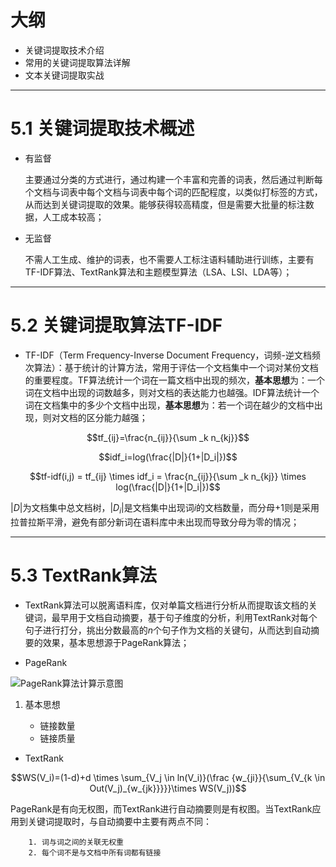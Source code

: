 # 大纲

- 关键词提取技术介绍
- 常用的关键词提取算法详解
- 文本关键词提取实战

---

# 5.1 关键词提取技术概述

- 有监督

	主要通过分类的方式进行，通过构建一个丰富和完善的词表，然后通过判断每个文档与词表中每个文档与词表中每个词的匹配程度，以类似打标签的方式，从而达到关键词提取的效果。能够获得较高精度，但是需要大批量的标注数据，人工成本较高；

- 无监督

	不需人工生成、维护的词表，也不需要人工标注语料辅助进行训练，主要有TF-IDF算法、TextRank算法和主题模型算法（LSA、LSI、LDA等）；

---

# 5.2 关键词提取算法TF-IDF

- TF-IDF（Term Frequency-Inverse Document Frequency，词频-逆文档频次算法）：基于统计的计算方法，常用于评估一个文档集中一个词对某份文档的重要程度。TF算法统计一个词在一篇文档中出现的频次，**基本思想**为：一个词在文档中出现的词数越多，则对文档的表达能力也越强。IDF算法统计一个词在文档集中的多少个文档中出现，**基本思想**为：若一个词在越少的文档中出现，则对文档的区分能力越强；

$$tf_{ij}=\frac{n_{ij}}{\sum _k n_{kj}}$$ 

$$idf_i=log(\frac{|D|}{1+|D_i|})$$

$$tf-idf(i,j) = tf_{ij} \times idf_i = \frac{n_{ij}}{\sum _k n_{kj}} \times log(\frac{|D|}{1+|D_i|})$$

$|D|$为文档集中总文档树，$|D_i|$是文档集中出现词$i$的文档数量，而分母$+1$则是采用拉普拉斯平滑，避免有部分新词在语料库中未出现而导致分母为零的情况；

---

# 5.3 TextRank算法

- TextRank算法可以脱离语料库，仅对单篇文档进行分析从而提取该文档的关键词，最早用于文档自动摘要，基于句子维度的分析，利用TextRank对每个句子进行打分，挑出分数最高的$n$个句子作为文档的关键句，从而达到自动摘要的效果，基本思想源于PageRank算法；

- PageRank



![PageRank算法计算示意图](https://i.loli.net/2019/08/29/sNQWMdkpRfTcSwH.png)

1. 基本思想

	- 链接数量
	- 链接质量

- TextRank

$$WS(V_i)=(1-d)+d \times \sum_{V_j \in ln(V_i)}(\frac {w_{ji}}{\sum_{V_{k \in Out(V_j)_{w_{jk}}}}}\times WS(V_j))$$

PageRank是有向无权图，而TextRank进行自动摘要则是有权图。当TextRank应用到关键词提取时，与自动摘要中主要有两点不同：
	
		1. 词与词之间的关联无权重
		2. 每个词不是与文档中所有词都有链接